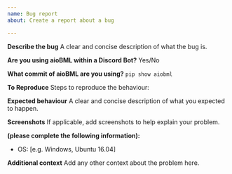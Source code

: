 ```yaml
---
name: Bug report
about: Create a report about a bug

---
```


**Describe the bug**
A clear and concise description of what the bug is.

**Are you using aioBML within a Discord Bot?**
Yes/No

**What commit of aioBML are you using?**
`pip show aiobml`

**To Reproduce**
Steps to reproduce the behaviour:


**Expected behaviour**
A clear and concise description of what you expected to happen.

**Screenshots**
If applicable, add screenshots to help explain your problem.

**(please complete the following information):**
 - OS: [e.g. Windows, Ubuntu 16.04]

**Additional context**
Add any other context about the problem here.
